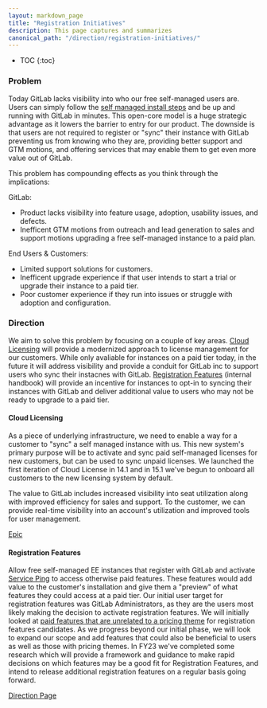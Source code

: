 ```yaml
---
layout: markdown_page
title: "Registration Initiatives"
description: This page captures and summarizes 
canonical_path: "/direction/registration-initiatives/"
---
```


- TOC
{:toc}

### Problem

Today GitLab lacks visibility into who our free self-managed users are. Users can simply follow the [self managed install steps](https://docs.gitlab.com/omnibus/installation/index.html) and be up and running with GitLab in minutes. This open-core model is a huge strategic advantage as it lowers the barrier to entry for our product. The downside is that users are not required to register or "sync" their instance with GitLab preventing us from knowing who they are, providing better support and GTM motions, and offering services that may enable them to get even more value out of GitLab. 

This problem has compounding effects as you think through the implications:

GitLab:
* Product lacks visibility into feature usage, adoption, usability issues, and defects. 
* Inefficent GTM motions from outreach and lead generation to sales and support motions upgrading a free self-managed instance to a paid plan. 

End Users & Customers:
* Limited support solutions for customers. 
* Inefficent upgrade experience if that user intends to start a trial or upgrade their instance to a paid tier. 
* Poor customer experience if they run into issues or struggle with adoption and configuration. 

### Direction

We aim to solve this problem by focusing on a couple of key areas. [Cloud Licensing](https://about.gitlab.com/pricing/licensing-faq/cloud-licensing/) will provide a modernized approach to license management for our customers. While only avaliable for instances on a paid tier today, in the future it will address visibility and provide a conduit for GitLab inc to support users who sync their instacnes with GitLab. [Registration Features](https://internal-handbook.gitlab.io/handbook/product/pricing/registration-features/) (internal handbook) will provide an incentive for instances to opt-in to syncing their instances with GitLab and deliver additional value to users who may not be ready to upgrade to a paid tier.  

#### Cloud Licensing

As a piece of underlying infrastructure, we need to enable a way for a customer to "sync" a self managed instance with us. This new system's primary purpose will be to activate and sync paid self-managed licenses for new customers, but can be used to sync unpaid licenses. We launched the first iteration of Cloud License in 14.1 and in 15.1 we've begun to onboard all customers to the new licensing system by default. 

The value to GitLab includes increased visibility into seat utilization along with improved efficiency for sales and support. To the customer, we can provide real-time visibility into an account's utilization and improved tools for user management.

[Epic](https://gitlab.com/groups/gitlab-org/-/epics/5140)

#### Registration Features

Allow free self-managed EE instances that register with GitLab and activate [Service Ping](/handbook/product/product-intelligence-guide/#usage-ping) to access otherwise paid features. These features would add value to the customer's installation and give them a "preview" of what features they could access at a paid tier. Our initial user target for registration features was GitLab Administrators, as they are the users most likely making the decision to activate registration features. We will initially looked at [paid features that are unrelated to a pricing theme](https://about.gitlab.com/features/by-theme/#paid-features-unrelated-to-a-theme) for registration features candidates. As we progress beyond our initial phase, we will look to expand our scope and add features that could also be beneficial to users as well as those with pricing themes. In FY23 we've completed some research which will provide a framework and guidance to make rapid decisions on which features may be a good fit for Registration Features, and intend to release additional registration features on a regular basis going forward.  

[Direction Page](https://internal-handbook.gitlab.io/handbook/product/pricing/registration-features/)





